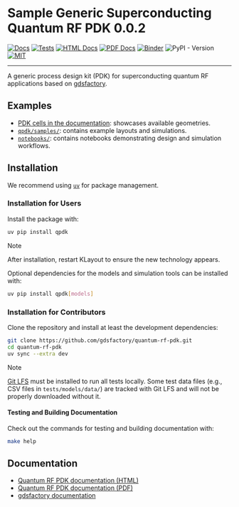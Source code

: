 # Sample Generic Superconducting Quantum RF PDK 0.0.2

[![Docs](https://github.com/gdsfactory/quantum-rf-pdk/actions/workflows/pages.yml/badge.svg)](https://gdsfactory.github.io/quantum-rf-pdk/)
[![Tests](https://github.com/gdsfactory/quantum-rf-pdk/actions/workflows/test.yml/badge.svg)](https://github.com/gdsfactory/quantum-rf-pdk/actions/workflows/test.yml)
[![HTML Docs](https://img.shields.io/badge/%F0%9F%93%84_HTML-Docs-blue?style=flat)](https://gdsfactory.github.io/quantum-rf-pdk/)
[![PDF Docs](https://img.shields.io/badge/%F0%9F%93%84_PDF-Docs-blue?style=flat&logo=adobeacrobatreader)](https://gdsfactory.github.io/quantum-rf-pdk/qpdk.pdf)
[![Binder](https://mybinder.org/badge_logo.svg)](https://mybinder.org/v2/gh/gdsfactory/quantum-rf-pdk/HEAD)
![PyPI - Version](https://img.shields.io/pypi/v/qpdk?color=blue)
[![MIT](https://img.shields.io/github/license/gdsfactory/quantum-rf-pdk)](https://choosealicense.com/licenses/mit/)

______________________________________________________________________

A generic process design kit (PDK) for superconducting quantum RF applications based on
[gdsfactory](https://gdsfactory.github.io/gdsfactory/).

## Examples

- [PDK cells in the documentation](https://gdsfactory.github.io/quantum-rf-pdk/cells.html): showcases available
  geometries.
- [`qpdk/samples/`](qpdk/samples): contains example layouts and simulations.
- [`notebooks/`](notebooks): contains notebooks demonstrating design and simulation workflows.

## Installation

We recommend using [`uv`](https://astral.sh/uv/) for package management.

### Installation for Users

Install the package with:

```bash
uv pip install qpdk
```

> [!NOTE]
> After installation, restart KLayout to ensure the new technology appears.

Optional dependencies for the models and simulation tools can be installed with:

```bash
uv pip install qpdk[models]
```

### Installation for Contributors

Clone the repository and install at least the development dependencies:

```bash
git clone https://github.com/gdsfactory/quantum-rf-pdk.git
cd quantum-rf-pdk
uv sync --extra dev
```

> [!NOTE]
> [Git LFS](https://git-lfs.github.com/) must be installed to run all tests locally. Some test data files (e.g., CSV
> files in `tests/models/data/`) are tracked with Git LFS and will not be properly downloaded without it.

#### Testing and Building Documentation

Check out the commands for testing and building documentation with:

```bash
make help
```

## Documentation

- [Quantum RF PDK documentation (HTML)](https://gdsfactory.github.io/quantum-rf-pdk/)
- [Quantum RF PDK documentation (PDF)](https://gdsfactory.github.io/quantum-rf-pdk/qpdk.pdf)
- [gdsfactory documentation](https://gdsfactory.github.io/gdsfactory/)
